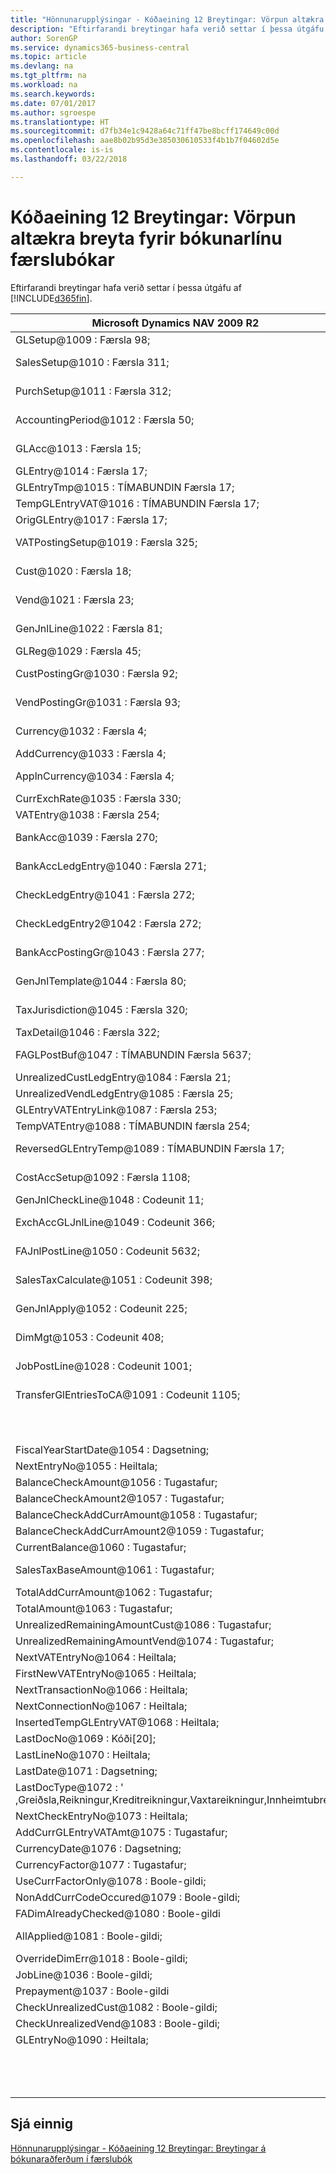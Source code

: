 ```yaml
---
title: "Hönnunarupplýsingar - Kóðaeining 12 Breytingar: Vörpun altækra breyta fyrir bókunarlínu færslubókar | Microsoft Docs"
description: "Eftirfarandi breytingar hafa verið settar í þessa útgáfu af Business Central."
author: SorenGP
ms.service: dynamics365-business-central
ms.topic: article
ms.devlang: na
ms.tgt_pltfrm: na
ms.workload: na
ms.search.keywords: 
ms.date: 07/01/2017
ms.author: sgroespe
ms.translationtype: HT
ms.sourcegitcommit: d7fb34e1c9428a64c71ff47be8bcff174649c00d
ms.openlocfilehash: aae8b02b95d3e385030610533f4b1b7f04602d5e
ms.contentlocale: is-is
ms.lasthandoff: 03/22/2018

---
```

# <a name="codeunit-12-changes-mapping-global-variables-for-general-journal-post-line"></a>Kóðaeining 12 Breytingar: Vörpun altækra breyta fyrir bókunarlínu færslubókar
Eftirfarandi breytingar hafa verið settar í þessa útgáfu af [!INCLUDE[d365fin](includes/d365fin_md.md)].  

|**Microsoft Dynamics NAV 2009 R2**|**Microsoft Dynamics NAV 2013 R2**|**Athugasemd**|  
|----------------------------------------|----------------------------------------|-----------------|  
|GLSetup@1009 : Færsla 98;|GLSetup@1009 : Færsla 98;|Óbreytt|  
|SalesSetup@1010 : Færsla 311;||Breytt í staðbundið|  
|PurchSetup@1011 : Færsla 312;||Breytt í staðbundið|  
|AccountingPeriod@1012 : Færsla 50;||Breytt í staðbundið|  
|GLAcc@1013 : Færsla 15;||Breytt í staðbundið|  
|GLEntry@1014 : Færsla 17;|GlobalGLEntry@1014 : Færsla 17;|Endurnefnt|  
|GLEntryTmp@1015 : TÍMABUNDIN Færsla 17;|TempGLEntryBuf@1010 : TÍMABUNDIN Færsla 17;|Endurnefnt|  
|TempGLEntryVAT@1016 : TÍMABUNDIN Færsla 17;|TempGLEntryVAT@1016 : TÍMABUNDIN Færsla 17;|Óbreytt|  
|OrigGLEntry@1017 : Færsla 17;||Eytt|  
|VATPostingSetup@1019 : Færsla 325;||Breytt í staðbundið|  
|Cust@1020 : Færsla 18;||Breytt í staðbundið|  
|Vend@1021 : Færsla 23;||Breytt í staðbundið|  
|GenJnlLine@1022 : Færsla 81;||Breytt í staðbundið|  
|GLReg@1029 : Færsla 45;|GLReg@1029 : Færsla 45;|Óbreytt|  
|CustPostingGr@1030 : Færsla 92;||Breytt í staðbundið|  
|VendPostingGr@1031 : Færsla 93;||Breytt í staðbundið|  
|Currency@1032 : Færsla 4;||Breytt í staðbundið|  
|AddCurrency@1033 : Færsla 4;|AddCurrency@1033 : Færsla 4;|Óbreytt|  
|ApplnCurrency@1034 : Færsla 4;||Breytt í staðbundið|  
|CurrExchRate@1035 : Færsla 330;|CurrExchRate@1035 : Færsla 330;|Óbreytt|  
|VATEntry@1038 : Færsla 254;|VATEntry@1038 : Færsla 254;|Óbreytt|  
|BankAcc@1039 : Færsla 270;||Breytt í staðbundið|  
|BankAccLedgEntry@1040 : Færsla 271;||Breytt í staðbundið|  
|CheckLedgEntry@1041 : Færsla 272;||Breytt í staðbundið|  
|CheckLedgEntry2@1042 : Færsla 272;||Breytt í staðbundið|  
|BankAccPostingGr@1043 : Færsla 277;||Breytt í staðbundið|  
|GenJnlTemplate@1044 : Færsla 80;||Breytt í staðbundið|  
|TaxJurisdiction@1045 : Færsla 320;||Breytt í staðbundið|  
|TaxDetail@1046 : Færsla 322;|TaxDetail@1046 : Færsla 322;|Óbreytt|  
|FAGLPostBuf@1047 : TÍMABUNDIN Færsla 5637;||Breytt í staðbundið|  
|UnrealizedCustLedgEntry@1084 : Færsla 21;|UnrealizedCustLedgEntry@1084 : Færsla 21;|Óbreytt|  
|UnrealizedVendLedgEntry@1085 : Færsla 25;|UnrealizedVendLedgEntry@1085 : Færsla 25;|Óbreytt|  
|GLEntryVATEntryLink@1087 : Færsla 253;|GLEntryVATEntryLink@1087 : Færsla 253;|Óbreytt|  
|TempVATEntry@1088 : TÍMABUNDIN færsla 254;|TempVATEntry@1088 : TÍMABUNDIN færsla 254;|Óbreytt|  
|ReversedGLEntryTemp@1089 : TÍMABUNDIN Færsla 17;||Fært í Codeunit17|  
|CostAccSetup@1092 : Færsla 1108;||Breytt í staðbundið|  
|GenJnlCheckLine@1048 : Codeunit 11;|GenJnlCheckLine@1001 : Codeunit 11;|Óbreytt|  
|ExchAccGLJnlLine@1049 : Codeunit 366;||Breytt í staðbundið|  
|FAJnlPostLine@1050 : Codeunit 5632;||Breytt í staðbundið|  
|SalesTaxCalculate@1051 : Codeunit 398;||Breytt í staðbundið|  
|GenJnlApply@1052 : Codeunit 225;||Breytt í staðbundið|  
|DimMgt@1053 : Codeunit 408;||Breytt í staðbundið|  
|JobPostLine@1028 : Codeunit 1001;||Breytt í staðbundið|  
|TransferGlEntriesToCA@1091 : Codeunit 1105;||Breytt í staðbundið|  
||PaymentToleranceMgt@1002 : Codeunit 426;|Bætt við|  
||AddCurrencyCode@1117 : Kóði[10];|Bætt við|  
|FiscalYearStartDate@1054 : Dagsetning;|FiscalYearStartDate@1011 : Dagsetning;|Óbreytt|  
|NextEntryNo@1055 : Heiltala;|NextEntryNo@1022 : Heiltala;|Óbreytt|  
|BalanceCheckAmount@1056 : Tugastafur;|BalanceCheckAmount@1056 : Tugastafur;|Óbreytt|  
|BalanceCheckAmount2@1057 : Tugastafur;|BalanceCheckAmount2@1057 : Tugastafur;|Óbreytt|  
|BalanceCheckAddCurrAmount@1058 : Tugastafur;|BalanceCheckAddCurrAmount@1058 : Tugastafur;|Óbreytt|  
|BalanceCheckAddCurrAmount2@1059 : Tugastafur;|BalanceCheckAddCurrAmount2@1059 : Tugastafur;|Óbreytt|  
|CurrentBalance@1060 : Tugastafur;|CurrentBalance@1060 : Tugastafur;|Óbreytt|  
|SalesTaxBaseAmount@1061 : Tugastafur;||Breytt í staðbundið|  
|TotalAddCurrAmount@1062 : Tugastafur;|TotalAddCurrAmount@1062 : Tugastafur;|Óbreytt|  
|TotalAmount@1063 : Tugastafur;|TotalAmount@1063 : Tugastafur;|Óbreytt|  
|UnrealizedRemainingAmountCust@1086 : Tugastafur;|UnrealizedRemainingAmountCust@1086 : Tugastafur;|Óbreytt|  
|UnrealizedRemainingAmountVend@1074 : Tugastafur;|UnrealizedRemainingAmountVend@1074 : Tugastafur;|Óbreytt|  
|NextVATEntryNo@1064 : Heiltala;|NextVATEntryNo@1064 : Heiltala;|Óbreytt|  
|FirstNewVATEntryNo@1065 : Heiltala;|FirstNewVATEntryNo@1065 : Heiltala;|Óbreytt|  
|NextTransactionNo@1066 : Heiltala;|NextTransactionNo@1066 : Heiltala;|Óbreytt|  
|NextConnectionNo@1067 : Heiltala;|NextConnectionNo@1067 : Heiltala;|Óbreytt|  
|InsertedTempGLEntryVAT@1068 : Heiltala;|InsertedTempGLEntryVAT@1027 : Heiltala;|Óbreytt|  
|LastDocNo@1069 : Kóði[20];|LastDocNo@1023 : Kóði[20];|Óbreytt|  
|LastLineNo@1070 : Heiltala;||Eytt|  
|LastDate@1071 : Dagsetning;|LastDate@1021 : Dagsetning;|Óbreytt|  
|LastDocType@1072 : ' ,Greiðsla,Reikningur,Kreditreikningur,Vaxtareikningur,Innheimtubréf;|LastDocType@1025 : ' ,Greiðsla,Reikningur,Kreditreikningur,Vaxtareikningur,Innheimtubréf;|Óbreytt|  
|NextCheckEntryNo@1073 : Heiltala;|NextCheckEntryNo@1028 : Heiltala;|Óbreytt|  
|AddCurrGLEntryVATAmt@1075 : Tugastafur;|AddCurrGLEntryVATAmt@1017 : Tugastafur;|Óbreytt|  
|CurrencyDate@1076 : Dagsetning;|CurrencyDate@1020 : Dagsetning;|Óbreytt|  
|CurrencyFactor@1077 : Tugastafur;|CurrencyFactor@1019 : Tugastafur;|Óbreytt|  
|UseCurrFactorOnly@1078 : Boole-gildi;|UseCurrFactorOnly@1078 : Boole-gildi;|Óbreytt|  
|NonAddCurrCodeOccured@1079 : Boole-gildi;|NonAddCurrCodeOccured@1079 : Boole-gildi;|Óbreytt|  
|FADimAlreadyChecked@1080 : Boole-gildi|FADimAlreadyChecked@1080 : Boole-gildi|Óbreytt|  
|AllApplied@1081 : Boole-gildi;||Breytt í staðbundið|  
|OverrideDimErr@1018 : Boole-gildi;|OverrideDimErr@1018 : Boole-gildi;|Óbreytt|  
|JobLine@1036 : Boole-gildi;|JobLine@1036 : Boole-gildi;|Óbreytt|  
|Prepayment@1037 : Boole-gildi||Eytt|  
|CheckUnrealizedCust@1082 : Boole-gildi;|CheckUnrealizedCust@1082 : Boole-gildi;|Óbreytt|  
|CheckUnrealizedVend@1083 : Boole-gildi;|CheckUnrealizedVend@1083 : Boole-gildi;|Óbreytt|  
|GLEntryNo@1090 : Heiltala;|GLEntryNo@1026 : Heiltala;|Óbreytt|  
||GLSetupRead@1015 : Boole-gildi;|Bætt við|  
||AmountRoundingPrecision@1012 : Tugastafur;|Bætt við|  
||CrCardTransactionEntryNo@1013 : Heiltala;|Bætt við|  

## <a name="see-also"></a>Sjá einnig  
 [Hönnunarupplýsingar - Kóðaeining 12 Breytingar: Breytingar á bókunaraðferðum í færslubók](design-details-codeunit-12-changes-changes-in-general-journal-post-procedures.md)

